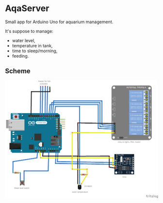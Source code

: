 # AqaServer

Small app for Arduino Uno for aquarium management.

It's suppose to manage:
 - water level,
 - temperature in tank,
 - time to sleep/morning,
 - feeding.

## Scheme

<img src="https://raw.githubusercontent.com/Nemo112/AqaServer/master/schema/schema_bb.png" alt="Scheme" style="width: 600px;"/>
